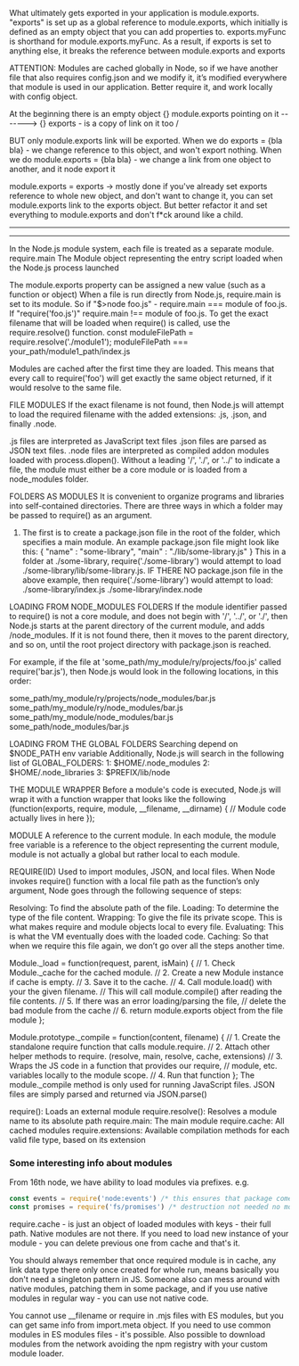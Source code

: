 What ultimately gets exported in your application is module.exports. "exports" is set
up as a global reference to module.exports, which initially is defined as an empty
object that you can add properties to. exports.myFunc is shorthand for
module.exports.myFunc.
As a result, if exports is set to anything else, it breaks the reference between
module.exports and exports

ATTENTION: Modules are cached globally in Node, so
if we have another file that also requires config.json and we modify it, it’s modified
everywhere that module is used in our application. Better require it,
and work locally with config object.

At the beginning there is an empty object {}
module.exports pointing on it -------> {}
exports - is a copy of link on it too /

BUT only module.exports link will be exported.
When we do exports = {bla bla} - we change reference to this object, and won't export nothing.
When we do module.exports = {bla bla} - we change a link from one object to another, and it node
export it

module.exports = exports -> mostly done if you've already set exports reference to whole new object, and don't want to
change it, you can set module.exports link to the exports object. But better refactor it and set everything to
module.exports and don't f*ck around like a child.

-----------------------------------------------------------------------------------------------
-----------------------------------------------------------------------------------------------
In the Node.js module system, each file is treated as a separate module.
require.main
The Module object representing the entry script loaded when the Node.js process launched

The module.exports property can be assigned a new value (such as a function or object)
When a file is run directly from Node.js, require.main is set to its module.
So if "$>node foo.js" - require.main === module of foo.js. If "require('foo.js')" require.main !== module of foo.js.
To get the exact filename that will be loaded when require() is called, use the require.resolve() function.
const moduleFilePath = require.resolve('./module1'); moduleFilePath === your_path/module1_path/index.js

Modules are cached after the first time they are loaded. This means that every call to require('foo') will get
exactly the same object returned, if it would resolve to the same file.

FILE MODULES
If the exact filename is not found, then Node.js will attempt to load the required filename with the added extensions:
.js, .json, and finally .node.

.js files are interpreted as JavaScript text files
.json files are parsed as JSON text files.
.node files are interpreted as compiled addon modules loaded with process.dlopen().
Without a leading '/', './', or '../' to indicate a file, the module must either be a core module or is loaded from
a node_modules folder.

FOLDERS AS MODULES
It is convenient to organize programs and libraries into self-contained directories.
There are three ways in which a folder may be passed to require() as an argument.

1. The first is to create a package.json file in the root of the folder, which specifies a main module.
An example package.json file might look like this:
{
"name" : "some-library",
"main" : "./lib/some-library.js"
}
This in a folder at ./some-library, require('./some-library') would attempt to load ./some-library/lib/some-library.js.
IF THERE NO package.json file in the above example, then require('./some-library') would attempt to load:
./some-library/index.js
./some-library/index.node

LOADING FROM NODE_MODULES FOLDERS
If the module identifier passed to require() is not a core module, and does not begin with '/', '../', or './',
then Node.js starts at the parent directory of the current module, and adds /node_modules.
If it is not found there, then it moves to the parent directory, and so on,
until the root project directory with package.json is reached.

For example, if the file at 'some_path/my_module/ry/projects/foo.js' called require('bar.js'),
then Node.js would look in the following locations, in this order:

some_path/my_module/ry/projects/node_modules/bar.js
some_path/my_module/ry/node_modules/bar.js
some_path/my_module/node_modules/bar.js
some_path/node_modules/bar.js

LOADING FROM THE GLOBAL FOLDERS
Searching depend on $NODE_PATH env variable
Additionally, Node.js will search in the following list of GLOBAL_FOLDERS:
1: $HOME/.node_modules
2: $HOME/.node_libraries
3: $PREFIX/lib/node

THE MODULE WRAPPER
Before a module's code is executed, Node.js will wrap it with a function wrapper that looks like the following
(function(exports, require, module, __filename, __dirname) {
// Module code actually lives in here
});

MODULE
A reference to the current module. In each module, the module free variable is a reference to the object representing
the current module, module is not actually a global but rather local to each module.

REQUIRE(ID)
Used to import modules, JSON, and local files.
When Node invokes require() function with a local file path as the function’s only argument,
Node goes through the following sequence of steps:

Resolving: To find the absolute path of the file.
Loading: To determine the type of the file content.
Wrapping: To give the file its private scope. This is what makes require and module objects local to every file.
Evaluating: This is what the VM eventually does with the loaded code.
Caching: So that when we require this file again, we don’t go over all the steps another time.

Module._load = function(request, parent, isMain) {
  // 1. Check Module._cache for the cached module.
  // 2. Create a new Module instance if cache is empty.
  // 3. Save it to the cache.
  // 4. Call module.load() with your the given filename.
  //    This will call module.compile() after reading the file contents.
  // 5. If there was an error loading/parsing the file,
  //    delete the bad module from the cache
  // 6. return module.exports object from the file module
};

Module.prototype._compile = function(content, filename) {
  // 1. Create the standalone require function that calls module.require.
  // 2. Attach other helper methods to require. (resolve, main, resolve, cache, extensions)
  // 3. Wraps the JS code in a function that provides our require,
  //    module, etc. variables locally to the module scope.
  // 4. Run that function
};
The module._compile method is only used for running JavaScript files.
JSON files are simply parsed and returned via JSON.parse()

require(): Loads an external module
require.resolve(): Resolves a module name to its absolute path
require.main: The main module
require.cache: All cached modules
require.extensions: Available compilation methods for each valid file type, based on its extension

### Some interesting info about modules

From 16th node, we have ability to load modules via prefixes. e.g.
```js
const events = require('node:events') /* this ensures that package comes from native node guts, not from node_modules */
const promises = require('fs/promises') /* destruction not needed no more */
```

require.cache - is just an object of loaded modules with keys - their full path. Native modules are not there.
If you need to load new instance of your module - you can delete previous one from cache and that's it.

You should always remember that once required module is in cache, any link data type there only once created for whole
run, means basically you don't need a singleton pattern in JS. Someone also can mess around with native modules, patching
them in some package, and if you use native modules in regular way - you can use not native code.

You cannot use __filename or require in .mjs files with ES modules, but you can get same info from import.meta object.
If you need to use common modules in ES modules files - it's possible. Also possible to download modules from the network
avoiding the npm registry with your custom module loader.
